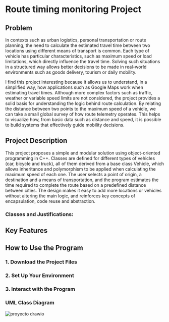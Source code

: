 # Route timing monitoring Project

## Problem
In contexts such as urban logistics, personal transportation or route planning, the need to calculate the estimated travel time between two locations using different means of transport is common. Each type of vehicle has particular characteristics, such as maximum speed or load limitations, which directly influence the travel time. Solving such situations in a structured way allows better decisions to be made in real-world environments such as goods delivery, tourism or daily mobility.

I find this project interesting because it allows us to understand, in a simplified way, how applications such as Google Maps work when estimating travel times. Although more complex factors such as traffic, weather or variable speed limits are not considered, the project provides a solid basis for understanding the logic behind route calculation. By relating the distance between two points to the maximum speed of a vehicle, we can take a small global survey of how route telemetry operates. This helps to visualize how, from basic data such as distance and speed, it is possible to build systems that effectively guide mobility decisions.


## Project Description
This project proposes a simple and modular solution using object-oriented programming in C++. Classes are defined for different types of vehicles (car, bicycle and truck), all of them derived from a base class Vehicle, which allows inheritance and polymorphism to be applied when calculating the maximum speed of each one. The user selects a point of origin, a destination and a means of transportation, and the program estimates the time required to complete the route based on a predefined distance between cities. The design makes it easy to add more locations or vehicles without altering the main logic, and reinforces key concepts of encapsulation, code reuse and abstraction.

### Classes and Justifications:


## Key Features


## How to Use the Program

### 1. Download the Project Files

### 2. Set Up Your Environment

### 3. Interact with the Program

### UML Class Diagram
![proyecto drawio](https://github.com/user-attachments/assets/56bd5ad0-4bf1-41a6-bbf9-c3ad32daa022)

